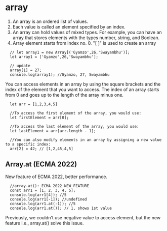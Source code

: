 # array

1. An array is an ordered list of values.
2. Each value is called an element specified by an index.
3. An array can hold values of mixed types. For example, you can have an array that stores elements with the types number, string, and Boolean.
4. Array element starts from index no. 0. "[ ]" is used to create an array

```
  // let array1 = new Array[('Gyamzo',26,'Swayambhu')];
  let array1 = ['Gyamzo',26,'Swayambhu'];

  // update
  array[1] = 27;
  console.log(array1); //Gyamzo, 27, Swayambhu
```

You can access elements in an array by using the square brackets and the index of the element that you want to access. The index of an array starts from 0 and goes up to the length of the array minus one.

```
  let arr = [1,2,3,4,5]

  //To access the first element of the array, you would use:
  let firstElement = arr[0];

  //To access the last element of the array, you would use:
  let lastElement = arr[arr.length - 1];

  //You can also modify elements in an array by assigning a new value to a specific index:
  arr[2] = 42; // [1,2,45,4,5]
```

## Array.at (ECMA 2022)

New feature of ECMA 2022, better performance.

```
  //array.at(): ECMA 2022 NEW FEATURE
  const arr1 = [1, 2, 3, 4, 5];
  console.log(arr1[4]); //5
  console.log(arr1[-1]); //undefined
  console.log(arr1.at(-1)); //5
  console.log(arr1.at()); // 1, shows 1st value

```

Previously, we couldn’t use negative value to access element, but the new feature i.e., array.at() solve this issue.
